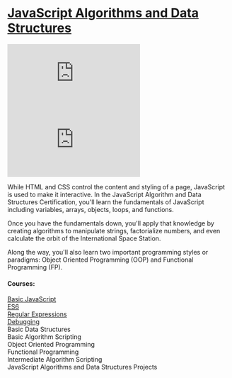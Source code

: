# [JavaScript Algorithms and Data Structures](https://www.freecodecamp.org/learn/javascript-algorithms-and-data-structures/) 
![Lines of Code](https://img.shields.io/tokei/lines/github.com/Krasipeace/JavaScript-Algorithms-and-Data-Structures---freecodecamp.org)
![Last commit](https://img.shields.io/github/last-commit/Krasipeace/JavaScript-Algorithms-and-Data-Structures---freecodecamp.org)



While HTML and CSS control the content and styling of a page, JavaScript is used to make it interactive. In the JavaScript Algorithm and Data Structures Certification, you'll learn the fundamentals of JavaScript including variables, arrays, objects, loops, and functions.

Once you have the fundamentals down, you'll apply that knowledge by creating algorithms to manipulate strings, factorialize numbers, and even calculate the orbit of the International Space Station.

Along the way, you'll also learn two important programming styles or paradigms: Object Oriented Programming (OOP) and Functional Programming (FP).



#### Courses:
[Basic JavaScript][1]<br />
[ES6][2]<br />
[Regular Expressions][3]<br />
[Debugging][4]<br />
Basic Data Structures<br />
Basic Algorithm Scripting<br />
Object Oriented Programming<br />
Functional Programming<br />
Intermediate Algorithm Scripting<br />
JavaScript Algorithms and Data Structures Projects<br />

[1]: https://github.com/Krasipeace/JavaScript-Algorithms-and-Data-Structures---freecodecamp.org/blob/main/Basic%20JavaScript/readme.md
[2]: https://github.com/Krasipeace/JavaScript-Algorithms-and-Data-Structures---freecodecamp.org/blob/main/ES6/readme.md
[3]: https://github.com/Krasipeace/JavaScript-Algorithms-and-Data-Structures---freecodecamp.org/blob/main/Regular%20Expressions/readme.md
[4]: https://github.com/Krasipeace/JavaScript-Algorithms-and-Data-Structures---freecodecamp.org/blob/main/Debugging/readme.md
